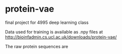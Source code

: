 # protein-vae
final project for 4995 deep learning class

Data used for training is available as .npy files at http://bioinfadmin.cs.ucl.ac.uk/downloads/protein-vae/

The raw protein sequences are 
